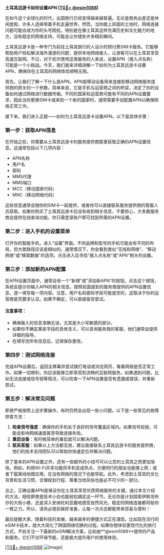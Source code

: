 **土耳其远游卡如何设置APN [[TG💪+ @esim1088](https://t.me/s/esim1088)]**

在如今这个全球化的时代，出国旅行已经变得越来越普遍。无论是商务出差还是休闲度假，许多人选择带着手机走遍世界。然而，当你踏上异国的土地时，网络连接问题可能会成为你的头号困扰。特别是在像土耳其这样充满历史和文化魅力的地方，没有稳定的网络支持，可能会让你错失许多精彩瞬间。

土耳其远游卡是一种专门为前往土耳其旅行的人设计的预付费SIM卡服务。它能够帮助用户轻松解决海外漫游的问题，提供本地网络接入，让游客可以在土耳其享受高速互联网。不过，对于初次使用这类服务的人来说，设置APN（接入点名称）可能是一个小挑战。今天，我们就来详细讲解一下如何为土耳其远游卡设置APN，确保你在土耳其的网络体验顺畅无阻。

首先，让我们了解一下什么是APN。APN是移动设备用来连接到移动网络服务提供商的网关的一个参数。简单来说，它是手机与运营商之间的桥梁，决定了你的设备如何通过网络进行数据传输。不同的国家和运营商可能有不同的APN设置要求，因此当你更换SIM卡或来到一个新的国家时，通常需要手动配置APN以确保网络正常工作。

接下来，我们进入正题——如何为土耳其远游卡设置APN。以下是具体步骤：

### 第一步：获取APN信息

在开始之前，你需要从土耳其远游卡的服务提供商那里获取正确的APN设置信息。这通常包括以下几项内容：
- APN名称
- 用户名
- 密码
- MMS代理
- MMS端口
- MCC（移动国家代码）
- MNC（移动网络代码）

这些信息通常会随你的SIM卡一起提供，或者你可以直接联系服务提供商的客服人员获取。如果你购买了土耳其远游卡后没有收到相关信息，不要担心，大多数服务商会提供在线查询功能，你只需登录账户即可找到所需的APN设置。

### 第二步：进入手机的设置菜单

打开你的智能手机，进入“设置”界面。不同品牌和型号的手机可能会有不同的布局，但大致路径应该是相似的。通常情况下，你会看到类似“无线和网络”、“移动网络”或“蜂窝数据”的选项。点击进入后寻找“接入点名称”或“APN”相关的设置。

### 第三步：添加新的APN配置

在APN设置页面中，通常会有一个“新增”或“添加新APN”的按钮。点击这个按钮，系统会提示你输入APN的相关信息。按照前面提到的服务商提供的APN设置信息，逐一填写每一项内容。注意，用户名和密码字段可能是空的，这取决于你的运营商是否要求认证。如果不确定，可以直接留空尝试。

#### 注意事项：
- 确保输入的信息准确无误，尤其是大小写敏感的部分。
- 如果你不确定某些字段的具体含义，可以咨询服务商的客服，他们通常会提供详细的指导。
- 在填写完所有信息后，记得保存更改。

### 第四步：测试网络连接

完成APN设置后，返回主屏幕并尝试拨打电话或浏览网页，看看网络是否正常工作。如果一切顺利，你应该能够立即享受到流畅的互联网服务。如果遇到问题，比如无法连接或信号弱等情况，可以检查一下APN设置是否有遗漏或错误，并重新尝试。

### 第五步：解决常见问题

即使严格按照上述步骤操作，有时仍然会出现一些小问题。以下是一些常见的故障排查方法：
1. **检查信号强度**：确保你的手机处于良好的信号覆盖区域内。如果信号较弱，可能会影响网络速度甚至导致连接失败。
2. **重启设备**：有时候简单的重启就可以解决问题。
3. **联系客服**：如果以上方法都无效，建议直接联系土耳其远游卡的服务提供商，他们的技术支持团队可以帮助你快速定位并解决问题。

除了基本的APN设置之外，还有一些额外的小技巧可以让您的土耳其之旅更加愉快。例如，利用Wi-Fi共享功能将手机变成热点，方便同行的朋友也能够上网；或者下载离线地图应用，在没有网络的情况下也能导航。此外，考虑到土耳其的文化背景和生活习惯，合理规划行程、尊重当地风俗也是必不可少的一部分。

总之，正确设置APN是保证你在土耳其享受优质网络服务的关键。通过本文介绍的方法，相信即使是技术小白也能轻松搞定这一环节。无论你是计划探索伊斯坦布尔的大街小巷，还是深入安纳托利亚腹地感受自然风光，稳定的网络连接都将助你一臂之力。所以，请务必提前做好准备，让每一次点击都能带来惊喜与便利！

最后提醒大家，随着科技的发展，越来越多的便捷方式正在涌现。比如现在流行的eSIM卡技术，就大大简化了跨国网络切换的过程。如果你想体验更现代化的旅行方式，不妨关注一下最新的eSIM解决方案，比如由**@esim1088**提供的产品和服务。它们不仅环保节能，还能极大提升用户的使用体验。

[[TG💪+ @esim1088](https://t.me/s/esim1088) ![Image](https://i.postimg.cc/4NQfJmqS/Snipaste-2025-05-13-00-14-12.png)]